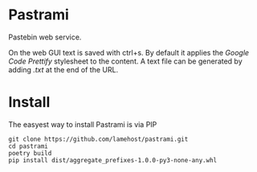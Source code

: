 # Pastrami
Pastebin web service.  
  
On the web GUI text is saved with ctrl+s. By default it applies the *Google Code Prettify* stylesheet to the content. A text file can be generated by adding *.txt* at the end of the URL.

# Install
The easyest way to install Pastrami is via PIP
```
git clone https://github.com/lamehost/pastrami.git
cd pastrami
poetry build
pip install dist/aggregate_prefixes-1.0.0-py3-none-any.whl

```

